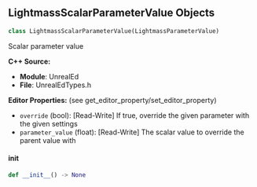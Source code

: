 ## LightmassScalarParameterValue Objects

```python
class LightmassScalarParameterValue(LightmassParameterValue)
```

Scalar parameter value

**C++ Source:**

- **Module**: UnrealEd
- **File**: UnrealEdTypes.h

**Editor Properties:** (see get_editor_property/set_editor_property)

- ``override`` (bool):  [Read-Write] If true, override the given parameter with the given settings
- ``parameter_value`` (float):  [Read-Write] The scalar value to override the parent value with

<a id="unreal.LightmassScalarParameterValue.__init__"></a>

#### __init__

```python
def __init__() -> None
```

<a id="unreal.EditorUserSceneTextureOverride"></a>